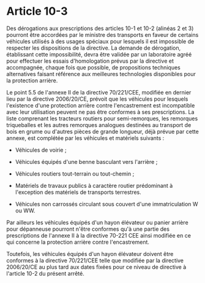 # Article 10-3

Des dérogations aux prescriptions des articles 10-1 et 10-2 (alinéas 2 et 3) pourront être accordées par le ministre des transports en faveur de certains véhicules utilisés à des usages spéciaux pour lesquels il est impossible de respecter les dispositions de la directive. La demande de dérogation, établissant cette impossibilité, devra être validée par un laboratoire agréé pour effectuer les essais d'homologation prévus par la directive et accompagnée, chaque fois que possible, de propositions techniques alternatives faisant référence aux meilleures technologies disponibles pour la protection arrière.

Le point 5.5 de l'annexe II de la directive 70/221/CEE, modifiée en dernier lieu par la directive 2006/20/CE, prévoit que les véhicules pour lesquels l'existence d'une protection arrière contre l'encastrement est incompatible avec leur utilisation peuvent ne pas être conformes à ses prescriptions. La liste comprenant les tracteurs routiers pour semi-remorques, les remorques triqueballes et les autres remorques analogues destinées au transport de bois en grume ou d'autres pièces de grande longueur, déjà prévue par cette annexe, est complétée par les véhicules et matériels suivants :

- Véhicules de voirie ;

- Véhicules équipés d'une benne basculant vers l'arrière ;

- Véhicules routiers tout-terrain ou tout-chemin ;

- Matériels de travaux publics à caractère routier prédominant à l'exception des matériels de transports terrestres.

- Véhicules non carrossés circulant sous couvert d'une immatriculation W ou WW.

Par ailleurs les véhicules équipés d'un hayon élévateur ou panier arrière pour dépanneuse pourront n'être conformes qu'à une partie des prescriptions de l'annexe II à la directive 70-221 CEE ainsi modifiée en ce qui concerne la protection arrière contre l'encastrement.

Toutefois, les véhicules équipés d'un hayon élévateur doivent être conformes à la directive 70/221/CEE telle que modifiée par la directive 2006/20/CE au plus tard aux dates fixées pour ce niveau de directive à l'article 10-2 du présent arrêté.
